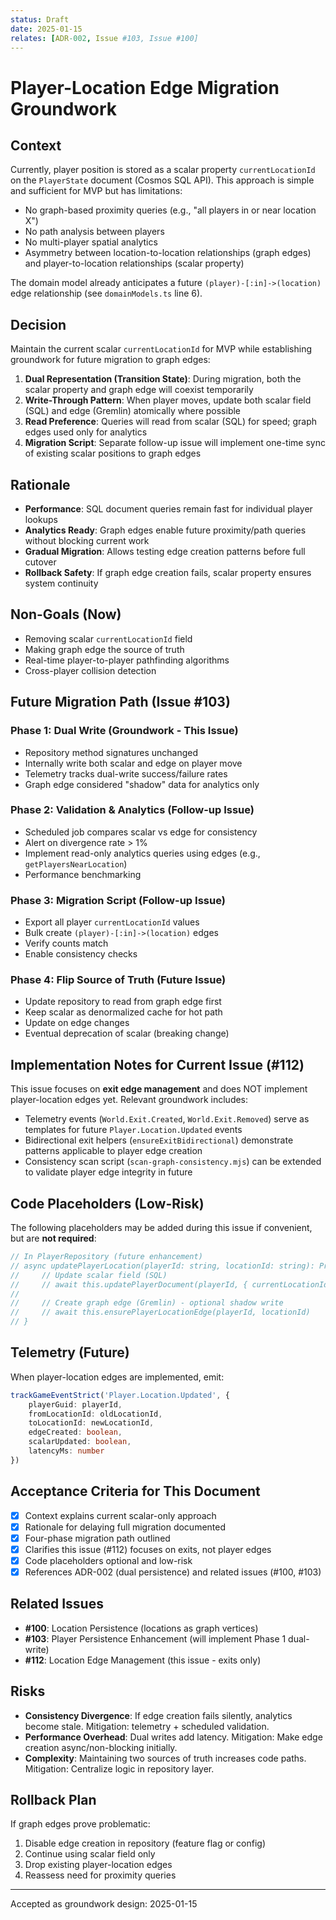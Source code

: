 ```yaml
---
status: Draft
date: 2025-01-15
relates: [ADR-002, Issue #103, Issue #100]
---
```


# Player-Location Edge Migration Groundwork

## Context

Currently, player position is stored as a scalar property `currentLocationId` on the `PlayerState` document (Cosmos SQL API). This approach is simple and sufficient for MVP but has limitations:

- No graph-based proximity queries (e.g., "all players in or near location X")
- No path analysis between players
- No multi-player spatial analytics
- Asymmetry between location-to-location relationships (graph edges) and player-to-location relationships (scalar property)

The domain model already anticipates a future `(player)-[:in]->(location)` edge relationship (see `domainModels.ts` line 6).

## Decision

Maintain the current scalar `currentLocationId` for MVP while establishing groundwork for future migration to graph edges:

1. **Dual Representation (Transition State)**: During migration, both the scalar property and graph edge will coexist temporarily
2. **Write-Through Pattern**: When player moves, update both scalar field (SQL) and edge (Gremlin) atomically where possible
3. **Read Preference**: Queries will read from scalar (SQL) for speed; graph edges used only for analytics
4. **Migration Script**: Separate follow-up issue will implement one-time sync of existing scalar positions to graph edges

## Rationale

- **Performance**: SQL document queries remain fast for individual player lookups
- **Analytics Ready**: Graph edges enable future proximity/path queries without blocking current work
- **Gradual Migration**: Allows testing edge creation patterns before full cutover
- **Rollback Safety**: If graph edge creation fails, scalar property ensures system continuity

## Non-Goals (Now)

- Removing scalar `currentLocationId` field
- Making graph edge the source of truth
- Real-time player-to-player pathfinding algorithms
- Cross-player collision detection

## Future Migration Path (Issue #103)

### Phase 1: Dual Write (Groundwork - This Issue)

- Repository method signatures unchanged
- Internally write both scalar and edge on player move
- Telemetry tracks dual-write success/failure rates
- Graph edge considered "shadow" data for analytics only

### Phase 2: Validation & Analytics (Follow-up Issue)

- Scheduled job compares scalar vs edge for consistency
- Alert on divergence rate > 1%
- Implement read-only analytics queries using edges (e.g., `getPlayersNearLocation`)
- Performance benchmarking

### Phase 3: Migration Script (Follow-up Issue)

- Export all player `currentLocationId` values
- Bulk create `(player)-[:in]->(location)` edges
- Verify counts match
- Enable consistency checks

### Phase 4: Flip Source of Truth (Future Issue)

- Update repository to read from graph edge first
- Keep scalar as denormalized cache for hot path
- Update on edge changes
- Eventual deprecation of scalar (breaking change)

## Implementation Notes for Current Issue (#112)

This issue focuses on **exit edge management** and does NOT implement player-location edges yet. Relevant groundwork includes:

- Telemetry events (`World.Exit.Created`, `World.Exit.Removed`) serve as templates for future `Player.Location.Updated` events
- Bidirectional exit helpers (`ensureExitBidirectional`) demonstrate patterns applicable to player edge creation
- Consistency scan script (`scan-graph-consistency.mjs`) can be extended to validate player edge integrity in future

## Code Placeholders (Low-Risk)

The following placeholders may be added during this issue if convenient, but are **not required**:

```typescript
// In PlayerRepository (future enhancement)
// async updatePlayerLocation(playerId: string, locationId: string): Promise<void> {
//     // Update scalar field (SQL)
//     // await this.updatePlayerDocument(playerId, { currentLocationId: locationId })
//
//     // Create graph edge (Gremlin) - optional shadow write
//     // await this.ensurePlayerLocationEdge(playerId, locationId)
// }
```

## Telemetry (Future)

When player-location edges are implemented, emit:

```typescript
trackGameEventStrict('Player.Location.Updated', {
    playerGuid: playerId,
    fromLocationId: oldLocationId,
    toLocationId: newLocationId,
    edgeCreated: boolean,
    scalarUpdated: boolean,
    latencyMs: number
})
```

## Acceptance Criteria for This Document

- [x] Context explains current scalar-only approach
- [x] Rationale for delaying full migration documented
- [x] Four-phase migration path outlined
- [x] Clarifies this issue (#112) focuses on exits, not player edges
- [x] Code placeholders optional and low-risk
- [x] References ADR-002 (dual persistence) and related issues (#100, #103)

## Related Issues

- **#100**: Location Persistence (locations as graph vertices)
- **#103**: Player Persistence Enhancement (will implement Phase 1 dual-write)
- **#112**: Location Edge Management (this issue - exits only)

## Risks

- **Consistency Divergence**: If edge creation fails silently, analytics become stale. Mitigation: telemetry + scheduled validation.
- **Performance Overhead**: Dual writes add latency. Mitigation: Make edge creation async/non-blocking initially.
- **Complexity**: Maintaining two sources of truth increases code paths. Mitigation: Centralize logic in repository layer.

## Rollback Plan

If graph edges prove problematic:

1. Disable edge creation in repository (feature flag or config)
2. Continue using scalar field only
3. Drop existing player-location edges
4. Reassess need for proximity queries

---

Accepted as groundwork design: 2025-01-15
